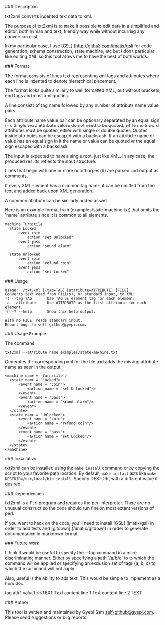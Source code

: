 <A name="toc3-0" title="Description" />
### Description

txt2xml converts indented text data to xml.

The purpose of txt2xml is to make it possible to edit data in a simplified 
and editor, both human and text, friendly way while without incurring any conversion
cost.

In my particular case, I use [GSL] (http://github.com/imatix/gsl) for code generation,
schema construction, state machine, etc but I don't particular like editing XML so
this tool allows me to have the best of both worlds.

<A name="toc3-13" title="Format " />
### Format 

The format consists of lines text representing xml tags and attributes
where each line is indented to denote hierarchical placement.

The format looks quite similarly to well formatted XML, but without
brackets, end tags and most xml quoting.

A line consists of tag name followed by any number of attribute name value pairs.

Each attribute name value pair can be optionally separated by an equal sign (=).
Single word attribute values do not need to be quoted, while multi word attributes
must be quoted, either with single or double quotes. Quotes inside attributes can
be escaped with a backslash. If an attribute name or value has an equal sign in it
the name or value can be quoted or the equal sign escaped with a backslash.

The input is expected to have a single root, just like XML.
In any case, the produced results reflects the input structure.

Lines that begin with one or more octothorpes (#) are parsed and output as comments.

If every XML element has a common tag name, it can be omitted from the text and added
back upon XML generation.

A common attribute can be similarly added as well.

Here is an example format from (examples/state-machine.txt) that omits
the 'name' attribute since it is common to all elements.

    machine Turnstile
      state Locked
          event coin
              action "set Unlocked"
          event pass
              action "sound alarm"
    
      state Unlocked
          event coin
              action "refund coin"
          event pass
              action "set Locked"

<A name="toc3-45" title="Usage" />
### Usage

    Usage: ./txt2xml [-tag=TAG] [attribute=ATTRIBUTE] [FILE]
    Converts text read from FILE(s), or standard input, to XML.
    -t --tag TAG       Use TAG as element tag for each element.
    -a --attribute     Use ATTRIBUTE as the first attribute for each element.
    -h -? --help       Show this help output.
    
    With no FILE, reads standard input.
    Report bugs to self-github@gyepi.com.

<A name="toc3-50" title="Usage Example" />
### Usage Example

The command

    txt2xml --attribute name examples/state-machine.txt

Generates the corresponding xml for the file and adds the missing attribute name
as seen in the output:

    <machine name = "Turnstile">
      <state name = "Locked">
          <event name = "coin">
              <action name = "set Unlocked"/>
          </event>
          <event name = "pass">
              <action name = "sound alarm"/>
          </event>
      </state>
      <state name = "Unlocked">
          <event name = "coin">
              <action name = "refund coin"/>
          </event>
          <event name = "pass">
              <action name = "set Locked"/>
          </event>
      </state>
    </machine>

<A name="toc3-62" title="Installation" />
### Installation

txt2xml can be installed using the `make install` command or by copying the script
to your favorite path location. By default, `make install` acts like `make DESTDIR=/usr/local/bin install`.
Specify DESTDIR, with a different value if desired.

<A name="toc3-69" title="Dependencies" />
### Dependencies

txt2xml is a Perl program and requires the perl interpreter. There are no unusual construct
so the code should run fine on most extant versions of perl.

If you want to hack on the code, you'll need to install [GSL] (imatix/gsl) in order to add tests
and [gitdown] (/imatix/gitdown) in order to generate documentation in markdown format.

<A name="toc3-78" title="Future Work" />
### Future Work

I think it would be useful to specify the --tag command in a more discriminating
manner. Either by specifying a path '/a/b/c' to to which the command will be applied
or specifying an exclusion set of tags {a, b, c} to which the command will not apply.

Also, useful is the ability to add text. This would be simple to implement as a here doc.

  tag attr1 value1 <<TEXT
  Text content line 1
  Text content line 2
  TEXT


<A name="toc3-93" title="Author" />
### Author

This tool is written and maintained by Gyepi Sam <self-github@gyepi.com>.
Please send suggestions or bug reports.
